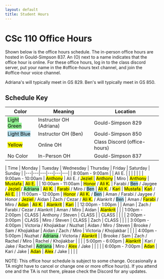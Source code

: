 ```yaml
---
layout: default
title: Student Hours
---
```


<style>
.updateA { 
  color: rgb(191, 32, 55);
}

a {
  background-color: lightgreen;
  color: black;
}
</style>

# CSc 110 Office Hours


Shown below is the office hours schedule.
The in-person office hours are hosted in Gould-Simpson 837.
An (O) next to a name indicates that the office hour is online.
For these office hours, log in to the class discord server, put your name in the #office-hours text channel, and join the #office-hour voice channel.

Adriana's will typically meet in GS 829.
Ben's will typically meet in GS 850.

## Schedule Key 

| Color | Meaning | Location |
| --- | --- | --- |
| <mark style="background-color:lightgreen">Light Green</mark> | Instructor OH (Adriana) | Gould-Simpson 829 |
| <mark style="background-color:lightblue">Light Blue</mark> | Instructor OH (Ben) | Gould-Simpson 850 |
| <mark>Yellow</mark> | Online OH | Class Discord (office-hours) |
| No Color | In-Person OH | Gould-Simpson 837 |


| Time | Monday | Tuesday | Wednesday | Thursday | Friday | Saturday | Sunday |
|---|---|---|---|---|---|
| 8:00am - 9:00am   | | Ali E. | | | | | |
| 9:00am - 10:00am  | <mark>Anthony</mark> | Ali E. / <mark>Jeziel </mark> | <mark>Anthony</mark> | Miro | <mark>Anthony</mark> | <mark>Mustafa </mark> | <mark>Ali E.</mark> |
| 10:00am - 11:00am | <mark>Honor</mark> / <mark>Ali K.</mark> | Farabi / <mark style="background-color:lightblue">Ben</mark> / Jaygee / <mark>Jeziel </mark> / <mark style="background-color:lightgreen">Adriana</mark> | <mark>Ali K.</mark> | <mark>Farabi</mark> / Miro / <mark style="background-color:lightblue">Ben</mark> | <mark>Ali K.</mark> / <mark>Kari</mark> | <mark>Mustafa </mark> | <mark>Kari</mark> / <mark>Ali E.</mark> |
| 11:00am - 12:00pm | <mark>Honor</mark> / <mark>Ali K.</mark> / <mark style="background-color:lightblue">Ben</mark> | Aman / Farabi / Jaygee  / Honor / <mark>Jeziel </mark> / Aidan | Zach / Cezar / <mark>Ali K.</mark>  / Alankrit / <mark style="background-color:lightblue">Ben</mark> | Aman / <mark>Farabi</mark> / Miro / <mark>Adan</mark> | <mark>Ali K.</mark> | <mark>Alankrit</mark> | <mark>Kari</mark> |
| 12:00pm - 1:00pm  |  | Aman | Zach / Farabi / Cezar / Alankrit | Aman / Miro | Aidan | <mark>Alankrit</mark> | | 
| 1:00pm - 2:00pm   | CLASS | Anthony / Steven | CLASS | | CLASS | | |
| 2:00pm - 3:00pm   | CLASS | Miro / Steven | CLASS | Zach | CLASS | | |
| 3:00pm - 4:00pm   | Victoria / Khojiakbar  / Nuzhat | Aidan / Miro / Steven | Brooke /  Sam / Khojiakbar | Aidan / Zach / Miro | Victoria / Khojiakbar  | | |
| 4:00pm - 5:00pm   | Nuzhat / <mark style="background-color:lightgreen">Adriana</mark> / Victoria / <mark>Alankrit</mark> | | Brooke / Sam | Zach / Rachel / Miro | Rachel / Khojiakbar  | | |
| 5:00pm - 6:00pm   |  <mark>Alankrit</mark> | Kari / Jake / Rachel | <mark style="background-color:lightgreen">Adriana</mark> | Miro / <mark>Alex</mark> / Jake | | | |
| 6:00pm - 7:00pm   | <mark>Adan</mark> | Kari / Jake | <mark>Adan</mark> | <mark>Alex</mark> / Jake | | | |

NOTE: This office hour schedule is subject to some change.
Occasionally a TA might have to cancel or change one or more office hour(s).
If you attend one and the TA is not there, please check the Discord for any updates.

